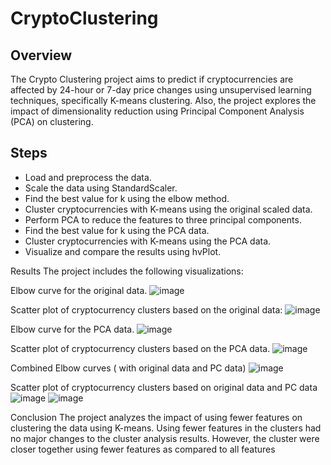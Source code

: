 # CryptoClustering

## Overview

The Crypto Clustering project aims to predict if cryptocurrencies are affected by 24-hour or 7-day price changes using unsupervised learning techniques, specifically K-means clustering. Also, the project explores the impact of dimensionality reduction using Principal Component Analysis (PCA) on clustering.

## Steps

- Load and preprocess the data.
- Scale the data using StandardScaler.
- Find the best value for k using the elbow method.
- Cluster cryptocurrencies with K-means using the original scaled data.
- Perform PCA to reduce the features to three principal components.
- Find the best value for k using the PCA data.
- Cluster cryptocurrencies with K-means using the PCA data.
- Visualize and compare the results using hvPlot.

Results
The project includes the following visualizations:

Elbow curve for the original data.
![image](https://github.com/Swetavirani/CryptoClustering/assets/102982635/26535af3-0295-46ea-95e9-0f10c54d17a3)

Scatter plot of cryptocurrency clusters based on the original data:
![image](https://github.com/Swetavirani/CryptoClustering/assets/102982635/e80223e1-b81d-4436-a5b2-35ebd06cb908)

Elbow curve for the PCA data.
![image](https://github.com/Swetavirani/CryptoClustering/assets/102982635/200e4835-75aa-4641-91cb-d09846a82e49)

Scatter plot of cryptocurrency clusters based on the PCA data.
![image](https://github.com/Swetavirani/CryptoClustering/assets/102982635/41bf61de-dea9-429c-8a6c-e53a305c0da6)

Combined Elbow curves ( with original data and PC data)
![image](https://github.com/Swetavirani/CryptoClustering/assets/102982635/f429353e-7be6-40ae-8c8f-2ef74a86f03f)

Scatter plot of cryptocurrency clusters based on original data and PC data
![image](https://github.com/Swetavirani/CryptoClustering/assets/102982635/7fb76c86-7278-44f2-bed4-f18ca80b1c76)
![image](https://github.com/Swetavirani/CryptoClustering/assets/102982635/c5701e99-8a8a-4e35-a926-f62363e58e4b)


Conclusion
The project analyzes the impact of using fewer features on clustering the data using K-means. Using fewer features in the clusters had no major changes to the cluster analysis results. However, the cluster were closer together using fewer features as compared to all features
